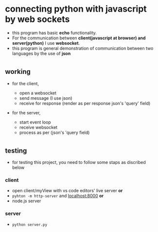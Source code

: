 # connecting python with javascript by web sockets

-   this program has basic **echo** functionality.
-   For the communication between **client(javascript at browser) and server(python)** I use **websocket**.
-   this program is general demonstration of communication between two languages by the use of **json**

#

## working

-   for the client,

    -   open a websocket
    -   send message (I use json)
    -   receive for response (render as per response json's 'query' field)

-   for the server,
    -   start event loop
    -   receive websocket
    -   process as per (json's 'query field)

#

## testing

-   for testing this project, you need to follow some staps as discribed below

### client

-   open client/myView with vs code editors' live server **or**
-   `pyhton -m http-server` and <localhost:8000> **or**
-   node.js server

### server

-   `python server.py`
